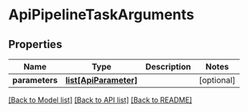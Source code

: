 # ApiPipelineTaskArguments

## Properties
Name | Type | Description | Notes
------------ | ------------- | ------------- | -------------
**parameters** | [**list[ApiParameter]**](ApiParameter.md) |  | [optional] 

[[Back to Model list]](../README.md#documentation-for-models) [[Back to API list]](../README.md#documentation-for-api-endpoints) [[Back to README]](../README.md)


